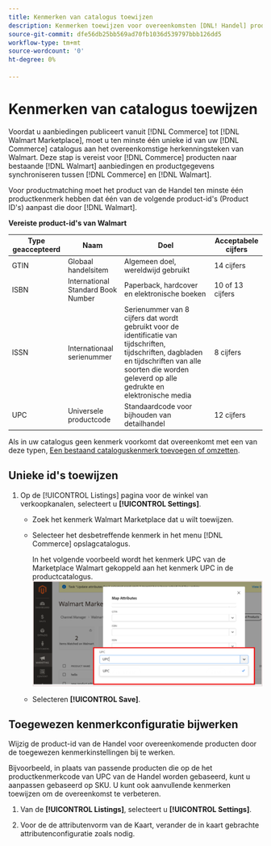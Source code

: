 ```yaml
---
title: Kenmerken van catalogus toewijzen
description: Kenmerken toewijzen voor overeenkomsten [DNL! Handel] producten naar bestaande [!DNL Walmart Marketplace] lijsten en gegevens synchroniseren tussen [!DNL Channel Manager] en [!DNL Walmart].
source-git-commit: dfe56db25bb569ad70fb1036d539797bbb126dd5
workflow-type: tm+mt
source-wordcount: '0'
ht-degree: 0%

---
```



# Kenmerken van catalogus toewijzen

Voordat u aanbiedingen publiceert vanuit [!DNL Commerce] tot [!DNL Walmart Marketplace], moet u ten minste één unieke id van uw [!DNL Commerce] catalogus aan het overeenkomstige herkenningsteken van Walmart.
Deze stap is vereist voor [!DNL Commerce] producten naar bestaande [!DNL Walmart] aanbiedingen en productgegevens synchroniseren tussen [!DNL Commerce] en [!DNL Walmart].

Voor productmatching moet het product van de Handel ten minste één productkenmerk hebben dat één van de volgende product-id&#39;s (Product ID&#39;s) aanpast die door [!DNL Walmart].

**Vereiste product-id&#39;s van Walmart**

| **Type geaccepteerd** | **Naam** | **Doel** | **Acceptabele cijfers** |
|-------------------|--------------------------------------|--------------------------------------------------------------------------------------------------------------------------------------------------|-----------------------|
| GTIN | Globaal handelsitem | Algemeen doel, wereldwijd gebruikt | 14 cijfers |
| ISBN | International Standard Book Number | Paperback, hardcover en elektronische boeken | 10 of 13 cijfers |
| ISSN | Internationaal serienummer | Serienummer van 8 cijfers dat wordt gebruikt voor de identificatie van tijdschriften, tijdschriften, dagbladen en tijdschriften van alle soorten die worden geleverd op alle gedrukte en elektronische media | 8 cijfers |
| UPC | Universele productcode | Standaardcode voor bijhouden van detailhandel | 12 cijfers |

Als in uw catalogus geen kenmerk voorkomt dat overeenkomt met een van deze typen, [Een bestaand cataloguskenmerk toevoegen of omzetten](https://docs.magento.com/user-guide/catalog/product-attributes.html).

## Unieke id&#39;s toewijzen

1. Op de [!UICONTROL Listings] pagina voor de winkel van verkoopkanalen, selecteert u **[!UICONTROL Settings]**.

   - Zoek het kenmerk Walmart Marketplace dat u wilt toewijzen.

   - Selecteer het desbetreffende kenmerk in het menu [!DNL Commerce] opslagcatalogus.

      In het volgende voorbeeld wordt het kenmerk UPC van de Marketplace Walmart gekoppeld aan het kenmerk UPC in de productcatalogus.
   ![Kenmerken toewijzen voor productcriteria](assets/products-map-attributes-for-match.png)

   - Selecteren **[!UICONTROL Save]**.


## Toegewezen kenmerkconfiguratie bijwerken

Wijzig de product-id van de Handel voor overeenkomende producten door de toegewezen kenmerkinstellingen bij te werken.

Bijvoorbeeld, in plaats van passende producten die op de het productkenmerkcode van UPC van de Handel worden gebaseerd, kunt u aanpassen gebaseerd op SKU. U kunt ook aanvullende kenmerken toewijzen om de overeenkomst te verbeteren.

1. Van de **[!UICONTROL Listings]**, selecteert u **[!UICONTROL Settings]**.

1. Voor de de attributenvorm van de Kaart, verander de in kaart gebrachte attributenconfiguratie zoals nodig.
